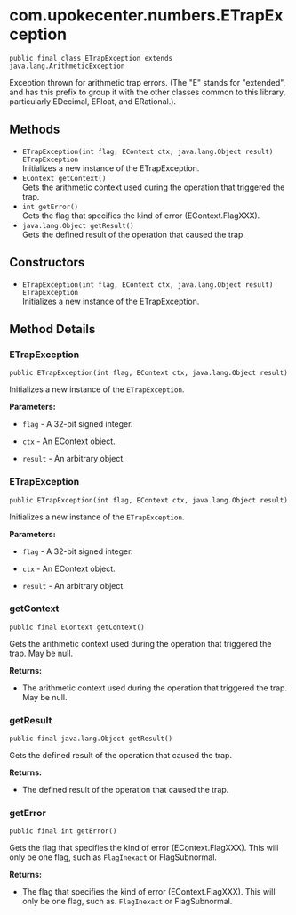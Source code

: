 # com.upokecenter.numbers.ETrapException

    public final class ETrapException extends java.lang.ArithmeticException

Exception thrown for arithmetic trap errors. (The "E" stands for "extended",
 and has this prefix to group it with the other classes common to
 this library, particularly EDecimal, EFloat, and ERational.).

## Methods

* `ETrapException​(int flag,
              EContext ctx,
              java.lang.Object result) ETrapException`<br>
 Initializes a new instance of the ETrapException.
* `EContext getContext()`<br>
 Gets the arithmetic context used during the operation that triggered the
 trap.
* `int getError()`<br>
 Gets the flag that specifies the kind of error (EContext.FlagXXX).
* `java.lang.Object getResult()`<br>
 Gets the defined result of the operation that caused the trap.

## Constructors

* `ETrapException​(int flag,
              EContext ctx,
              java.lang.Object result) ETrapException`<br>
 Initializes a new instance of the ETrapException.

## Method Details

### ETrapException
    public ETrapException​(int flag, EContext ctx, java.lang.Object result)
Initializes a new instance of the <code>ETrapException</code>.

**Parameters:**

* <code>flag</code> - A 32-bit signed integer.

* <code>ctx</code> - An EContext object.

* <code>result</code> - An arbitrary object.

### ETrapException
    public ETrapException​(int flag, EContext ctx, java.lang.Object result)
Initializes a new instance of the <code>ETrapException</code>.

**Parameters:**

* <code>flag</code> - A 32-bit signed integer.

* <code>ctx</code> - An EContext object.

* <code>result</code> - An arbitrary object.

### getContext
    public final EContext getContext()
Gets the arithmetic context used during the operation that triggered the
 trap. May be null.

**Returns:**

* The arithmetic context used during the operation that triggered the
 trap. May be null.

### getResult
    public final java.lang.Object getResult()
Gets the defined result of the operation that caused the trap.

**Returns:**

* The defined result of the operation that caused the trap.

### getError
    public final int getError()
Gets the flag that specifies the kind of error (EContext.FlagXXX). This will
 only be one flag, such as <code>FlagInexact</code> or FlagSubnormal.

**Returns:**

* The flag that specifies the kind of error (EContext.FlagXXX). This
 will only be one flag, such as. <code>FlagInexact</code> or
 FlagSubnormal.

